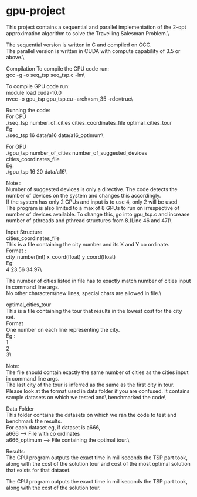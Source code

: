 # gpu-project
This project contains a sequential and parallel implementation of the 2-opt approximation algorithm to solve the Travelling Salesman Problem.\

The sequential version is written in C and compiled on GCC.\
The parallel version is written in CUDA with compute capability of 3.5 or above.\

Compilation
To compile the CPU code run:\
gcc -g -o seq_tsp seq_tsp.c -lm\

To compile GPU code run:\
module load cuda-10.0\
nvcc -o gpu_tsp gpu_tsp.cu -arch=sm_35 -rdc=true\



Running the code:\
For CPU\
./seq_tsp number_of_cities cities_coordinates_file optimal_cities_tour\
Eg:\
./seq_tsp 16 data/a16 data/a16_optimum\


For GPU\
./gpu_tsp number_of_cities number_of_suggested_devices cities_coordinates_file\
Eg:\
./gpu_tsp 16 20 data/a16\

Note : \
Number of suggested devices is only a directive. The code detects the number of devices on the system and changes this accordingly.\
If the system has only 2 GPUs and input is to use 4, only 2 will be used\
The program is also limited to a max of 8 GPUs to run on irrespective of number of devices available. To change this, go into gpu_tsp.c and increase number of pthreads and pthread structures from 8.(Line 46 and 47)\

Input Structure\
cities_coordinates_file\
This is a file containing the city number and its X and Y co ordinate.\
Format :\
city_number(int) x_coord(float) y_coord(float)\
Eg:\
4 23.56 34.97\

The number of cities listed in file has to exactly match number of cities input in command line args.\
No other characters/new lines, special chars are allowed in file.\

optimal_cities_tour\
This is a file containing the tour that results in the lowest cost for the city set.\
Format\
One number on each line representing the city.\
Eg : \
1\
2\
3\

Note:\
The file should contain exactly the same number of cities as the cities input in command line args.\
The last city of the tour is inferred as the same as the first city in tour.\
Please look at the format used in data folder if you are confused. It contains sample datasets on which we tested and\ benchmarked the code\


Data Folder\
This folder contains the datasets on which we ran the code to test and benchmark the results.\
For each dataset eg, if dataset is a666,\
a666 --> File with co ordinates\
a666_optimum --> File containing the optimal tour.\

Results:\
The CPU program outputs the exact time in milliseconds the TSP part took, along with the cost of the solution tour and cost of the most optimal solution that exists for that dataset.

The CPU program outputs the exact time in milliseconds the TSP part took, along with the cost of the solution tour.
